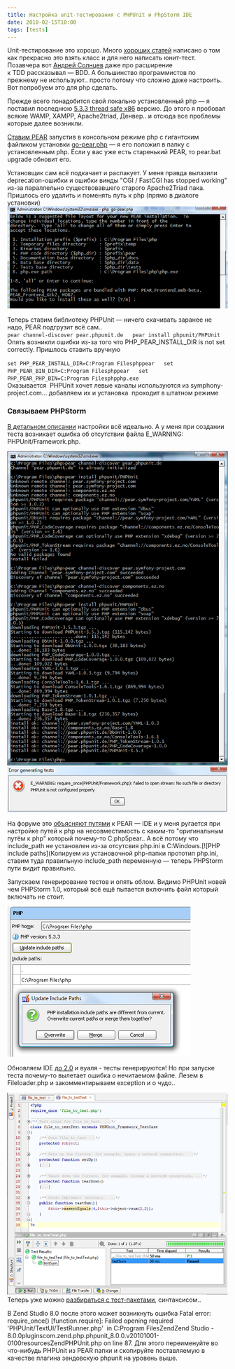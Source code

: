 ```yaml
---
title: Настройка unit-тестирования с PHPUnit и PhpStorm IDE
date: 2010-02-15T10:00
tags: [tests]
---
```


Unit-тестирование это хорошо. Много [хороших статей](http://habrahabr.ru/blogs/php/56289/) написано о том как прекрасно это взять класс и для него написать юнит-тест. Позавчера вот [Андрей Солнцев](http://blog.codeborne.com/2010/10/unit-test-evolution.html) даже про расширение к TDD рассказывал — BDD. А большинство программистов по прежнему не используют.. просто потому что сложно даже настроить. Вот попробуем это для php сделать.

Прежде всего понадобится свой локально установленный php — я поставил последнюю [5.3.3 thread safe x86](http://windows.php.net/download/) версию. До этого я пробовал всякие WAMP, XAMPP, Apache2triad, Денвер.. и отсюда все проблемы которые далее возникли.

<!-- truncate -->

[Ставим PEAR](http://pear.php.net/manual/en/installation.getting.php) запустив в консольном режиме php с гигантским файликом установки [go-pear.php](http://pear.php.net/go-pear) — я его положил в папку с установленным php. Если у вас уже есть старенький PEAR, то pear.bat upgrade обновит его.

Установщик сам всё подкачает и распакует. У меня правда вылазили deprecation-ошибки и ошибки винды "CGI / FastCGI has stopped working" из-за параллельно существовавшего старого Apache2Triad пака. Пришлось его удалить и поменять путь к php (прямо в диалоге установки)
![](../img/2010-10-28_1055.png)

Теперь ставим библиотеку PHPUnit — ничего скачивать заранее не надо, PEAR подгрузит всё сам..  
`pear channel-discover pear.phpunit.de   pear install phpunit/PHPUnit`  
Опять возникли ошибки из-за того что PHP_PEAR_INSTALL_DIR is not set correctly. Пришлось ставить вручную  
  
`set PHP_PEAR_INSTALL_DIR=C:Program Filesphppear   set PHP_PEAR_BIN_DIR=C:Program Filesphppear   set PHP_PEAR_PHP_BIN=C:Program Filesphpphp.exe`  
Оказывается  PHPUnit хочет левые каналы используются из symphony-project.com... добавляем их и установка  проходит в штатном режиме  

### Связываем PHPStorm

[В детальном описании](http://blogs.jetbrains.com/webide/2009/12/phpunit-support/) настройки всё идеально. А у меня при создании теста возникает ошибка об отсутствии файла E_WARNING: PHPUnit/Framework.php.

![](../img/2010-10-28_1156.png)
![](../img/2010-10-28_1111.png)



На форуме это [объясняют путями](http://devnet.jetbrains.net/message/5271717;jsessionid=216059978C100470FEC18C00C63D4B81) к PEAR — IDE и у меня ругается при настройке путей к php на несовместимость с каким-то "оригинальным путём к php" который почему-то C:php5pear.. А всё потому что include_path не установлен из-за отсутсвия php.ini в C:Windows.[![PHP include paths](Копируем из установочной php-папки прототип php.ini, ставим туда правильную include_path переменную — теперь PHPStorm пути видит правильно.  

Запускаем генерирование тестов и опять облом. Видимо PHPUnit новей чем PHPStorm 1.0, который всё ещё пытается включить файл который включать не стоит.

![](../img/2010-10-28_1125%201.png)

Обновляем IDE [до 2.0](http://confluence.jetbrains.net/display/WI/Web+IDE+EAP) и вуаля - тесты генерируются! Но при запуске теста почему-то вылетает ошибка о нечитаемом файле. Лезем в Fileloader.php и закомментирываем exception и о чудо..


![](../img/2010-10-28_1445.png)Теперь уже можно [разбираться с тест-пакетами](http://www.zyxist.com/en/archives/48), синтаксисом..

В Zend Studio 8.0 после этого может возникнуть ошибка Fatal error: require_once() [function.require]: Failed opening required 'PHPUnit/TextUI/TestRunner.php'  in C:Program FilesZendZend Studio - 8.0.0pluginscom.zend.php.phpunit_8.0.0.v20101001-0100resourcesZendPHPUnit.php on line 87. Для этого переименуйте во что-нибудь PHPUnit из PEAR папки и скопируйте поставляемую в качестве плагина зендовскую phpunit на уровень выше.
